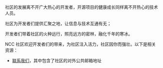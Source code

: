 社区的发展离不开广大热心的开发者，开源项目的健康成长同样离不开热心的技术人员。

社区为开发者们提供汇聚之地，让信息与技术互通有无；

开发者们带着社区的火种远行，照亮远方的密林，融化千年的寒冰。

NCC 社区欢迎开发者们的带来，为社区注入活力，社区因你而强壮。以下是相关资源：

- [联系我们](/about/contact)，其中包含了社区的对外公共邮箱地址